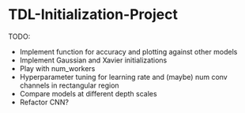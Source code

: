 # TDL-Initialization-Project

TODO:
- Implement function for accuracy and plotting against other models
- Implement Gaussian and Xavier initializations
- Play with num_workers
- Hyperparameter tuning for learning rate and (maybe) num conv channels in rectangular region
- Compare models at different depth scales
- Refactor CNN?
